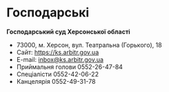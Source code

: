 <!-- TITLE: Контакти судів -->
<!-- SUBTITLE: A quick summary of Contacts Courts -->

# Господарські
**Господарський суд Херсонської області** 
- 73000, м. Херсон, вул. Театральна (Горького), 18
- Сайт: https://ks.arbitr.gov.ua 
- E-mail: inbox@ks.arbitr.gov.ua 
- Приймальня голови 0552-26-47-84 
- Спеціалісти 0552-42-06-22
- Канцелярія 0552-49-31-78

